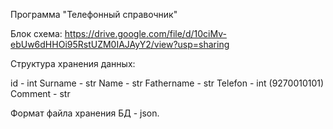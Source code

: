 Программа "Телефонный справочник"

Блок схема: https://drive.google.com/file/d/10ciMv-ebUw6dHHOi95RstUZM0IAJAyY2/view?usp=sharing


Структура хранения данных:

id - int
Surname - str
Name - str
Fathername - str
Telefon - int (9270010101)
Comment - str

Формат файла хранения БД - json.